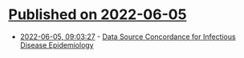 # [Published on 2022-06-05](index.md)

* [2022-06-05, 09:03:27](https://news.ycombinator.com/item?id=31629210) - [Data Source Concordance for Infectious Disease Epidemiology](https://www.medrxiv.org/content/10.1101/2022.06.02.22275926v1)
